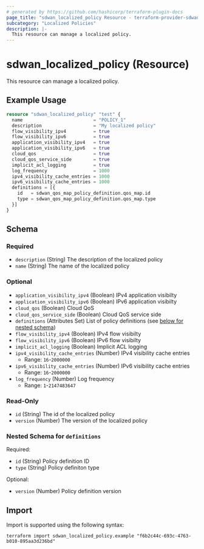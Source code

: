 ```yaml
---
# generated by https://github.com/hashicorp/terraform-plugin-docs
page_title: "sdwan_localized_policy Resource - terraform-provider-sdwan"
subcategory: "Localized Policies"
description: |-
  This resource can manage a localized policy.
---
```


# sdwan_localized_policy (Resource)

This resource can manage a localized policy.

## Example Usage

```terraform
resource "sdwan_localized_policy" "test" {
  name                          = "POLICY_1"
  description                   = "My localized policy"
  flow_visibility_ipv4          = true
  flow_visibility_ipv6          = true
  application_visibility_ipv4   = true
  application_visibility_ipv6   = true
  cloud_qos                     = true
  cloud_qos_service_side        = true
  implicit_acl_logging          = true
  log_frequency                 = 1000
  ipv4_visibility_cache_entries = 1000
  ipv6_visibility_cache_entries = 1000
  definitions = [{
    id   = sdwan_qos_map_policy_definition.qos_map.id
    type = sdwan_qos_map_policy_definition.qos_map.type
  }]
}
```

<!-- schema generated by tfplugindocs -->
## Schema

### Required

- `description` (String) The description of the localized policy
- `name` (String) The name of the localized policy

### Optional

- `application_visibility_ipv4` (Boolean) IPv4 application visibilty
- `application_visibility_ipv6` (Boolean) IPv6 application visibilty
- `cloud_qos` (Boolean) Cloud QoS
- `cloud_qos_service_side` (Boolean) Cloud QoS service side
- `definitions` (Attributes Set) List of policy definitions (see [below for nested schema](#nestedatt--definitions))
- `flow_visibility_ipv4` (Boolean) IPv4 flow visibilty
- `flow_visibility_ipv6` (Boolean) IPv6 flow visibilty
- `implicit_acl_logging` (Boolean) Implicit ACL logging
- `ipv4_visibility_cache_entries` (Number) IPv4 visibility cache entries
  - Range: `16`-`2000000`
- `ipv6_visibility_cache_entries` (Number) IPv6 visibility cache entries
  - Range: `16`-`2000000`
- `log_frequency` (Number) Log frequency
  - Range: `1`-`2147483647`

### Read-Only

- `id` (String) The id of the localized policy
- `version` (Number) The version of the localized policy

<a id="nestedatt--definitions"></a>
### Nested Schema for `definitions`

Required:

- `id` (String) Policy definition ID
- `type` (String) Policy definiton type

Optional:

- `version` (Number) Policy definition version

## Import

Import is supported using the following syntax:

```shell
terraform import sdwan_localized_policy.example "f6b2c44c-693c-4763-b010-895aa3d236bd"
```
